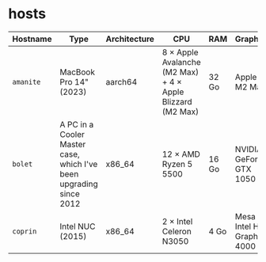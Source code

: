 # hosts

| Hostname | Type | Architecture | CPU | RAM | Graphics |
|----------|----------|----------|-------|------|---|
| `amanite` | MacBook Pro 14" (2023) | aarch64 | 8 × Apple Avalanche (M2 Max) + 4 × Apple Blizzard (M2 Max) | 32 Go | Apple M2 Max |
| `bolet` | A PC in a Cooler Master case, which I've been upgrading since 2012 | x86_64 | 12 × AMD Ryzen 5 5500 | 16 Go | NVIDIA GeForce GTX 1050 Ti |
| `coprin` | Intel NUC (2015) | x86_64 | 2 × Intel Celeron N3050 | 4 Go | Mesa Intel HD Graphics 4000 |
